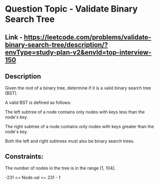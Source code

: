 # Question Topic - Validate Binary Search Tree

## Link - https://leetcode.com/problems/validate-binary-search-tree/description/?envType=study-plan-v2&envId=top-interview-150

## Description

Given the root of a binary tree, determine if it is a valid binary search tree (BST).

A valid BST is defined as follows:

The left subtree of a node contains only nodes with keys less than the node's key.

The right subtree of a node contains only nodes with keys greater than the node's key.

Both the left and right subtrees must also be binary search trees.

## Constraints:

The number of nodes in the tree is in the range [1, 104].

-231 <= Node.val <= 231 - 1
